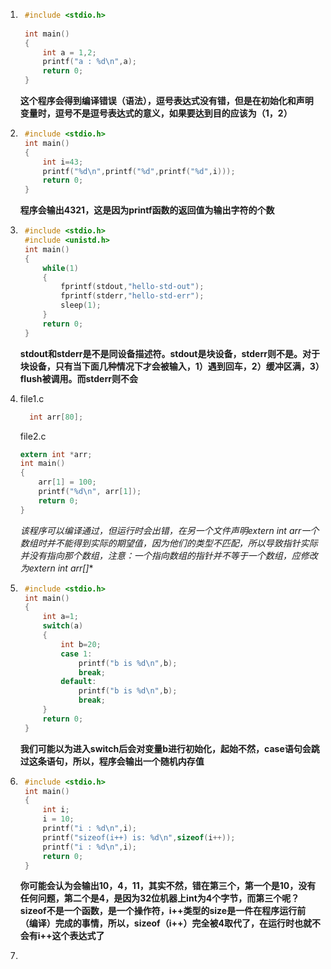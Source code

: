 1. ``` c
    #include <stdio.h>
    
    int main()
    {
        int a = 1,2;
        printf("a : %d\n",a);
        return 0;
    }
    ```

    **这个程序会得到编译错误（语法），逗号表达式没有错，但是在初始化和声明变量时，逗号不是逗号表达式的意义，如果要达到目的应该为（1，2）**

    
    
2. ``` c
    #include <stdio.h>
    int main()
    {
        int i=43;
        printf("%d\n",printf("%d",printf("%d",i)));
        return 0;
    }
    ```

    **程序会输出4321，这是因为printf函数的返回值为输出字符的个数**

    
    
3. ``` c
    #include <stdio.h>
    #include <unistd.h>
    int main()  
    {
        while(1)
        {
            fprintf(stdout,"hello-std-out");
            fprintf(stderr,"hello-std-err");
            sleep(1);
        }
        return 0;
    }
    ```

    **stdout和stderr是不是同设备描述符。stdout是块设备，stderr则不是。对于块设备，只有当下面几种情况下才会被输入，1）遇到回车，2）缓冲区满，3）flush被调用。而stderr则不会**

    
    
4. file1.c

    ``` c
      int arr[80];
    ```

    file2.c

    ``` c
    extern int *arr;
    int main()  
    {      
        arr[1] = 100;
        printf("%d\n", arr[1]);
        return 0;  
    }
    ```

    **该程序可以编译通过，但运行时会出错，在另一个文件声明extern int* arr一个数组时并不能得到实际的期望值，因为他们的类型不匹配，所以导致指针实际并没有指向那个数组，注意：一个指向数组的指针并不等于一个数组，应修改为extern int arr[]**

    

5. ``` c
    #include <stdio.h>
    int main()  
    {      
        int a=1;      
        switch(a)      
        {   
            int b=20;          
            case 1: 
                printf("b is %d\n",b);
                break;
            default:
                printf("b is %d\n",b);
                break;
        }
        return 0;
    }
    ```

    **我们可能以为进入switch后会对变量b进行初始化，起始不然，case语句会跳过这条语句，所以，程序会输出一个随机内存值**

    
    
6. ``` c
    #include <stdio.h>
    int main()  
    {
        int i;
        i = 10;
        printf("i : %d\n",i);
        printf("sizeof(i++) is: %d\n",sizeof(i++));
        printf("i : %d\n",i);
        return 0;
    }
    ```

    **你可能会认为会输出10，4，11，其实不然，错在第三个，第一个是10，没有任何问题，第二个是4，是因为32位机器上int为4个字节，而第三个呢？sizeof不是一个函数，是一个操作符，i++类型的size是一件在程序运行前（编译）完成的事情，所以，sizeof（i++）完全被4取代了，在运行时也就不会有i++这个表达式了**

    
    
7. 

